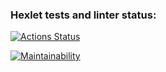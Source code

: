 ### Hexlet tests and linter status:

[![Actions Status](https://github.com/itsslava/js-starter-project-44/actions/workflows/hexlet-check.yml/badge.svg)](https://github.com/itsslava/js-starter-project-44/actions)

[![Maintainability](https://api.codeclimate.com/v1/badges/5bd2f2deb121bb75fa07/maintainability)](https://codeclimate.com/github/itsslava/js-starter-project-44/maintainability)
